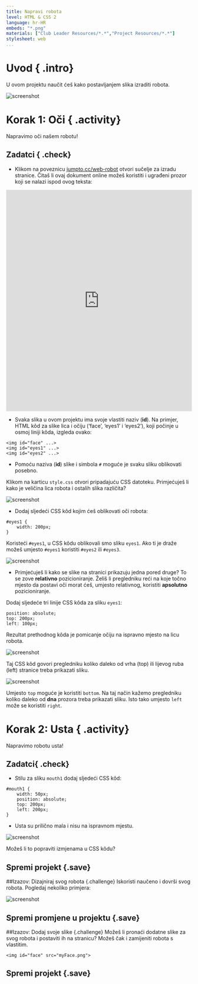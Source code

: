 ```yaml
---
title: Napravi robota
level: HTML & CSS 2
language: hr-HR
embeds: "*.png"
materials: ["Club Leader Resources/*.*","Project Resources/*.*"]
stylesheet: web
...
```


# Uvod { .intro}

U ovom projektu naučit ćeš kako postavljanjem slika izraditi robota. 

![screenshot](robot-final.png)

# Korak 1: Oči { .activity}

Napravimo oči našem robotu!

## Zadatci { .check}

+ Klikom na poveznicu <a href="http://jumpto.cc/web-robot" target="_blank">jumpto.cc/web-robot</a> otvori sučelje za izradu stranice. Čitaš li ovaj dokument online možeš koristiti i ugrađeni prozor koji se nalazi ispod ovog teksta: 

<div class="trinket">
  <iframe src="https://trinket.io/embed/html/b29b50e571" width="100%" height="600" frameborder="0" marginwidth="0" marginheight="0" allowfullscreen>
  </iframe>
</div>

+ Svaka slika u ovom projektu ima svoje vlastiti naziv (__id__). Na primjer, HTML kôd za slike lica i očiju  (‘face’, ‘eyes1’ i ‘eyes2’), koji počinje u osmoj liniji kôda, izgleda ovako:

```
<img id="face" ...>
<img id="eyes1" ...>
<img id="eyes2" ...>
```

+ Pomoću naziva (__id__) slike i simbola `#` moguće je svaku sliku oblikovati posebno. 

Klikom na karticu `style.css` otvori pripadajuću CSS datoteku. Primjećuješ li kako je veličina lica robota i ostalih slika različita? 

![screenshot](robot-id.png)

+ Dodaj sljedeći CSS kôd kojim ćeš oblikovati oči robota: 

```
#eyes1 {
    width: 200px;
}
```

Koristeći `#eyes1`, u CSS kôdu oblikovali smo sliku `eyes1`. Ako ti je draže možeš umjesto `#eyes1` koristiti `#eyes2` ili `#eyes3`. 

![screenshot](robot-eyes-width.png)

+ Primjećuješ li kako se slike na stranici prikazuju jedna pored druge? To se zove  __relativno__ pozicioniranje. Želiš li pregledniku reći na koje točno mjesto da postavi oči morat ćeš, umjesto relativnog, koristiti  __apsolutno__ pozicioniranje.

Dodaj sljedeće tri linije CSS kôda za sliku `eyes1`:

```
position: absolute;
top: 200px;
left: 100px;
```

Rezultat prethodnog kôda je pomicanje očiju na ispravno mjesto na licu robota. 

![screenshot](robot-eyes-position.png)

Taj CSS kôd govori pregledniku koliko daleko od vrha (top) ili lijevog ruba (left) stranice treba prikazati sliku.  

![screenshot](robot-eyes-position2.png)

Umjesto `top`  moguće je koristiti `bottom`. Na taj način kažemo pregledniku koliko daleko od __dna__ prozora  treba prikazati sliku. Isto tako umjesto `left` može se koristiti `right`.

# Korak 2: Usta { .activity}

Napravimo robotu usta!

## Zadatci{ .check}

+ Stilu za sliku `mouth1` dodaj sljedeći CSS kôd:

```
#mouth1 {
    width: 50px;
    position: absolute;
    top: 200px;
    left: 200px;
}
```

+ Usta su prilično mala i nisu na ispravnom mjestu. 

![screenshot](robot-mouth.png)

Možeš li to popraviti izmjenama u CSS kôdu?

## Spremi projekt {.save}

##Izazov: Dizajniraj svog robota {.challenge}
Iskoristi naučeno i dovrši svog robota. Pogledaj nekoliko primjera: 

![screenshot](robot-examples.png)

## Spremi promjene u projektu {.save}

##Izazov: Dodaj svoje slike {.challenge}
Možeš li pronaći dodatne slike za svog robota i postaviti ih na stranicu? Možeš čak i zamijeniti robota s vlastitim. 

```
<img id="face" src="myFace.png">
```

## Spremi projekt {.save} 
